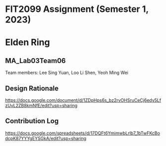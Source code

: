 # FIT2099 Assignment (Semester 1, 2023)
# Elden Ring

## MA_Lab03Team06
Team members: Lee Sing Yuan, Loo Li Shen, Yeoh Ming Wei

## Design Rationale
https://docs.google.com/document/d/1ZDpHps6s_bz2rvOHSruCeCj6edy5LfzUvL2ZB8kmNfE/edit?usp=sharing

## Contribution Log 
https://docs.google.com/spreadsheets/d/17DQFt6YmimwbLrlb7_1bTwFKcBodcpK87YYYgEYSGkA/edit?usp=sharing